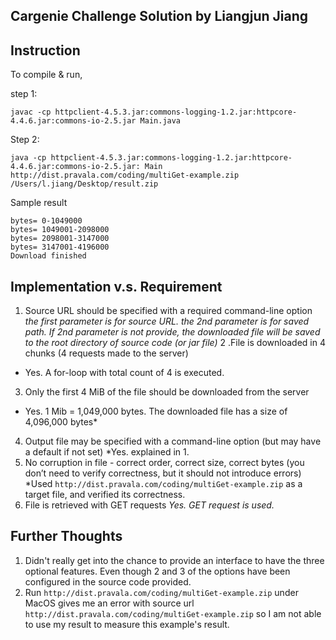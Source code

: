 ## Cargenie Challenge Solution by Liangjun Jiang

## Instruction
To compile & run, 

step 1:
```
javac -cp httpclient-4.5.3.jar:commons-logging-1.2.jar:httpcore-4.4.6.jar:commons-io-2.5.jar Main.java
```

Step 2:
```
java -cp httpclient-4.5.3.jar:commons-logging-1.2.jar:httpcore-4.4.6.jar:commons-io-2.5.jar: Main http://dist.pravala.com/coding/multiGet-example.zip /Users/l.jiang/Desktop/result.zip
```

Sample result
```
bytes= 0-1049000
bytes= 1049001-2098000
bytes= 2098001-3147000
bytes= 3147001-4196000
Download finished
```

## Implementation v.s. Requirement
1. Source URL should be specified with a required command-line option
 *the first parameter is for source URL. the 2nd parameter is for saved path. If 2nd parameter is not provide, the downloaded file will be saved to the root directory of source code (or jar file)*
2 .File is downloaded in 4 chunks (4 requests made to the server)
* Yes. A for-loop with total count of 4 is executed.
3. Only the first 4 MiB of the file should be downloaded from the server
* Yes. 1 Mib = 1,049,000 bytes. The downloaded file has a size of 4,096,000 bytes* 
4. Output file may be specified with a command-line option (but may have a default if not set)
*Yes. explained in 1.
5. No corruption in file - correct order, correct size, correct bytes
(you don’t need to verify correctness, but it should not introduce errors)
*Used `http://dist.pravala.com/coding/multiGet-example.zip` as a target file, and verified its correctness.
6. File is retrieved with GET requests
*Yes. GET request is used.*

## Further Thoughts
1. Didn't really get into the chance to provide an interface to have the three optional features. Even though 2 and 3 of the options have been configured in the source code provided.
2. Run `http://dist.pravala.com/coding/multiGet-example.zip` under MacOS gives me an error with source url `http://dist.pravala.com/coding/multiGet-example.zip` so I am not able to use my result to measure this example's result.





